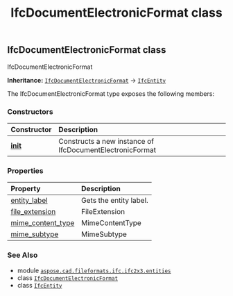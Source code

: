 ﻿---
title: IfcDocumentElectronicFormat class
second_title: Aspose.CAD for Python via .NET API References
description: 
type: docs
weight: 1660
url: /aspose.cad.fileformats.ifc.ifc2x3.entities/ifcdocumentelectronicformat/
is_root: false
---

## IfcDocumentElectronicFormat class

IfcDocumentElectronicFormat



**Inheritance:** [`IfcDocumentElectronicFormat`](/cad/python-net/aspose.cad.fileformats.ifc.ifc2x3.entities/ifcdocumentelectronicformat) → 
[`IfcEntity`](/cad/python-net/aspose.cad.fileformats.ifc/ifcentity)



The IfcDocumentElectronicFormat type exposes the following members:

### Constructors
| Constructor | Description |
| :- | :- |
| [__init__](/cad/python-net/aspose.cad.fileformats.ifc.ifc2x3.entities/ifcdocumentelectronicformat/__init__/#) | Constructs a new instance of IfcDocumentElectronicFormat |


### Properties
| Property | Description |
| :- | :- |
| [entity_label](/cad/python-net/aspose.cad.fileformats.ifc.ifc2x3.entities/ifcdocumentelectronicformat/entity_label) | Gets the entity label. |
| [file_extension](/cad/python-net/aspose.cad.fileformats.ifc.ifc2x3.entities/ifcdocumentelectronicformat/file_extension) | FileExtension |
| [mime_content_type](/cad/python-net/aspose.cad.fileformats.ifc.ifc2x3.entities/ifcdocumentelectronicformat/mime_content_type) | MimeContentType |
| [mime_subtype](/cad/python-net/aspose.cad.fileformats.ifc.ifc2x3.entities/ifcdocumentelectronicformat/mime_subtype) | MimeSubtype |



### See Also
* module [`aspose.cad.fileformats.ifc.ifc2x3.entities`](..)
* class [`IfcDocumentElectronicFormat`](/cad/python-net/aspose.cad.fileformats.ifc.ifc2x3.entities/ifcdocumentelectronicformat)
* class [`IfcEntity`](/cad/python-net/aspose.cad.fileformats.ifc/ifcentity)
